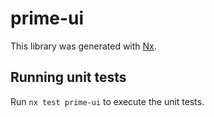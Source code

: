 # prime-ui

This library was generated with [Nx](https://nx.dev).

## Running unit tests

Run `nx test prime-ui` to execute the unit tests.
